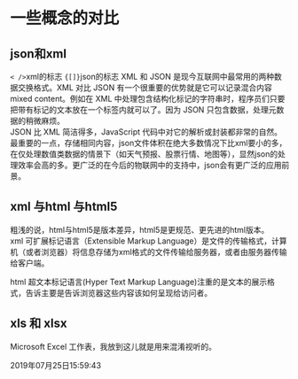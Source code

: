 # 一些概念的对比

## json和xml

`< />`xml的标志
`{[]}`json的标志
XML 和 JSON 是现今互联网中最常用的两种数据交换格式。XML 对比 JSON 有一个很重要的优势就是它可以记录混合内容mixed content。例如在 XML 中处理包含结构化标记的字符串时，程序员们只要把带有标记的文本放在一个标签内就可以了。因为 JSON 只包含数据，处理元数据的稍微麻烦。  
JSON 比 XML 简洁得多，JavaScript 代码中对它的解析或封装都非常的自然。  
最重要的一点，存储相同内容，json文件体积在绝大多数情况下比xml要小的多，在仅处理数值类数据的情景下（如天气预报、股票行情、地图等），显然json的处理效率会高的多。更广泛的在今后的物联网中的支持中，json会有更广泛的应用前景。

## xml 与html 与html5

粗浅的说，html与html5是版本差异，html5是更规范、更先进的html版本。  
xml 可扩展标记语言（Extensible Markup Language）是文件的传输格式，计算机（或者浏览器）将信息存储为xml格式的文件传输给服务器，或者由服务器传输给客户端。

html 超文本标记语言(Hyper Text Markup Language)注重的是文本的展示格式，告诉主要是告诉浏览器这些内容该如何呈现给访问者。

## xls 和 xlsx

Microsoft Excel 工作表，我放到这儿就是用来混淆视听的。  

2019年07月25日15:59:43
